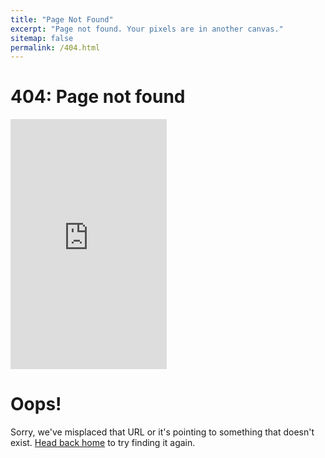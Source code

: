 ```yaml
---
title: "Page Not Found"
excerpt: "Page not found. Your pixels are in another canvas."
sitemap: false
permalink: /404.html
---
```


<div class="page">
  <h1 class="page-title">404: Page not found</h1>

  <iframe width="250" height="400" src="https://imgs.xkcd.com/comics/tax_ai.png" frameborder="0"></iframe>

  <h1>Oops!</h1>

  <p class="lead">Sorry, we've misplaced that URL or it's pointing to something that doesn't exist. <a href="{{ site.baseurl }}/">Head back home</a> to try finding it again.</p>
</div>
